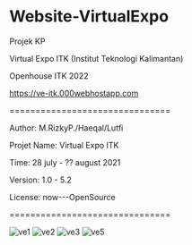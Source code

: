 # Website-VirtualExpo
Projek KP

Virtual Expo ITK (Institut Teknologi Kalimantan)

Openhouse ITK 2022

https://ve-itk.000webhostapp.com

===============================

Author: M.RizkyP./Haeqal/Lutfi

Projet Name: Virtual Expo ITK

Time: 28 july  - ?? august 2021

Version: 1.0 - 5.2

License: now---OpenSource

===============================

![ve1](https://user-images.githubusercontent.com/73746365/155258739-0b332791-d7d0-4e01-9697-40bd5642ce87.png)
![ve2](https://user-images.githubusercontent.com/73746365/155258758-349776ac-1d1f-4644-8b10-3e3a34b48155.png)
![ve3](https://user-images.githubusercontent.com/73746365/155258778-b5f7019b-360c-4fb7-8557-6c5c7d6134b5.png)
![ve5](https://user-images.githubusercontent.com/73746365/155258784-c31fc17f-3414-456e-90a6-c5fe80508168.png)
